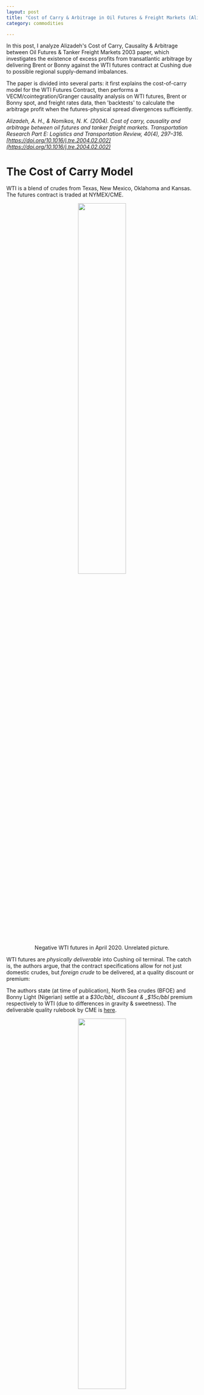 ```yaml
---
layout: post
title: "Cost of Carry & Arbitrage in Oil Futures & Freight Markets (Alizadeh)"
category: commodities

---
```

In this post, I analyze  Alizadeh's Cost of Carry, Causality & Arbitrage between Oil Futures & Tanker Freight Markets 2003 paper, which investigates the existence of excess profits from transatlantic arbitrage by delivering Brent or Bonny  against the WTI futures contract at Cushing due to possible regional supply-demand imbalances.
 
<!--more-->

The paper is divided into several parts: it first explains the cost-of-carry model for the WTI Futures Contract, then performs a VECM/cointegration/Granger causality analysis on WTI futures, Brent or Bonny spot, and freight rates data, then 'backtests' to calculate the arbitrage profit when the futures-physical spread divergences sufficiently.

_Alizadeh, A. H., & Nomikos, N. K. (2004). Cost of carry, causality and arbitrage between oil futures and tanker freight markets. Transportation Research Part E: Logistics and Transportation Review, 40(4), 297–316. [https://doi.org/10.1016/j.tre.2004.02.002](https://doi.org/10.1016/j.tre.2004.02.002)_ 

# The Cost of Carry Model

WTI is a blend of crudes from Texas, New Mexico, Oklahoma and Kansas. The futures contract is traded at NYMEX/CME.


<center>
<img src="{{ site.imageurl }}/TransatlanticWTIArbitrage/wti_negative.png" style="width:50%;"/>
<figcaption>Negative WTI futures in April 2020. Unrelated picture.</figcaption>
</center>


WTI futures are _physically deliverable_ into Cushing oil terminal. The catch is, the authors argue, that the contract specifications allow for not just domestic crudes, but _foreign crude_ to be delivered, at a quality discount or premium: 

The authors state (at time of publication), North Sea crudes (BFOE) and Bonny Light (Nigerian) settle at a _$30c/bbl_ discount & _$15c/bbl_ premium respectively to WTI (due to differences in gravity & sweetness). The deliverable quality rulebook by CME is [here](https://www.cmegroup.com/content/dam/cmegroup/rulebook/NYMEX/2/200.pdf).


<center>
<img src="{{ site.imageurl }}/TransatlanticWTIArbitrage/cushing_map.jpg" style="width:50%;"/>
<figcaption>Cushing terminal, Oklahoma</figcaption>
</center>



<!-- **WTI contract price chart or specification chart** -->

The authors state the (discrete compounding + linear) form of the formula (without convenience yield) relating spot to forward prices $S(t,T)$ and $F(t,T)$ as follows:

$$F_{WTI, t;T}=S_{WTI,t} * (1+C_{WTI, t;T}) + ST_{t;T} + TR + INS$$

Where $C$ is financing costs (interest), $ST$ storage costs, $TR$ is transportation costs (to delivery point) and $INS$ is insurance. If the forward curve is in enough contango and LHS > RHS, then traders can perform a [cash-and-carry storage trade]() to profit off the difference.


<center>
<img src="{{ site.imageurl }}/TransatlanticWTIArbitrage/sullom_voe.png" style="width:50%;"/>
<figcaption>Sullom Voe, Shetland Islands</figcaption>
</center>

However, given possibility of delivering Brent or Bonny instead of WTI, one can buy sell WTI futures while buying spot Brent and shipping it from Sullom Voe (Brent delivery point) in the Shetland Islands to USA for delivery:

$$F_{WTI, t;T}=S_{BR,t} * (1+C_{BR, t;T}) + ST_{t;T} + TR + INS + 0.30$$

Relating spot Brent to WTI futures, and $TR$ is the corresponding freight rate and $PT$ is the pipeline tariff (from port to Cushing) and the 30c/bbl discount. This formula implies Brent/Bonny spot, WTI futures and the relevant freight rates are linked together _in theory_ as any long-term divergences will be exploited via the above arbitrage.

# Statistical Analysis

The authors pull the weekly close of WTI futures, Brent physical, Nigerian Bonny physical, 1M LIBOR rates from Jan 1993 to Aug 2001 (Datastream). For freight data the authors use weekly rates of Aframax Sullom Voe to Bayway (NSEA to USAC) and Suezmax Bonny to Philadephia (WAFR to USAC) in Worldscale, then converted to USD/bbl (Clarksons).

Looking at the [Baltic Exchange Website interactive map](https://www.balticexchange.com/en/data-services/routes.html) for dirty tanker routes (TD), we see this map:

<center>
<img src="{{ site.imageurl }}/TransatlanticWTIArbitrage/routes.png" style="width:70%;"/>
<figcaption>While the interface is poor, the only two TD routes from West Africa are not direct to US Gulf.</figcaption>
</center>

I notice the exact routes stated by the authors in 2003 no longer exist on the Baltic website. For Brent, the closest routes are `TD7` (Aframax from North Sea to Continent) and `TD25` (Panamax from ARA to US Gulf). For Bonny, `TD20` (Suezmax from West Africa to UK continent). One assumes charterers use composite routes. Looking closely, there is no blue line from West Africa to the US in today's map.

<center>
<img src="{{ site.imageurl }}/TransatlanticWTIArbitrage/cc.jpg" style="width:40%;"/>
<figcaption>Map from Argus Media (2020). Pipelines to Cushing</figcaption>
</center>

The authors plot F1WTI (contract closest to expiry), Bonny and Brent to notice a close relationship. This was the _only_ chart in the paper.

<center>
<img src="{{ site.imageurl }}/TransatlanticWTIArbitrage/prices.png" style="width:80%;"/>
<figcaption>WTI futures (near month), physical Brent and Bonny, 1992-2001</figcaption>
</center>

They then perform a myriad of stationarity tests and a normality test on the logged prices/diffs series to verify that all series (futures, physical, freight) have the $I(1)$ property: the first difference is stationary, which is needed for cointegration tests. Then, they use the Johanssen cointegration test to derive cointegrating vectors, then plug them into a VECM model:

$$\Delta X_t = \sum_{i=1}^{p-1}\Gamma_i \Delta X_{t-i}+ \Pi X_{t-1}+\epsilon_t$$

The $\Delta X_t$ is a first-differenced vector of WTI futures, Brent (or Bonny), and the corresponding freight rate. To fully understand the paper, we would need to _learn the logic of cointegration tests, VECM & Granger causality tests (I don't claim to yet)_ which would take _a lot_ of time. I will mark this as todo in the future.
<center>
<img src="{{ site.imageurl }}/TransatlanticWTIArbitrage/panel.png" style="width:80%;"/>
<figcaption>Panel of VECM/GC tests for WTI, Brent, Freight.</figcaption>

</center>

The authors then state this important conclusion as below:

> The level of freight rates were not affected by the differential of WTI futures with either Brent or Bonny.

This was derived from interpreting the VECM model and GC tests. However, the line of reasoning is not clear as to how this conclusion was derived. While the authors conducted GC tests amongst futures, physical and freight, they did not test the futures-physical differential against the freight rate directly, which is confusing to me.
 
In theory, if the WTI futures-imported crude spread increases, Brent is cheaper to deliver, and traders would charter ships to bring imported crude to the USA to arbitrage, causing freight rates to increase. But clearly, this was not the case! A referee then pointed out tanker freight rates not responding to the spread movements could be due to _excess capacity_ (equilibrium is at the flat region of the J-shaped supply curve):


<center>
<img src="{{ site.imageurl }}/TransatlanticWTIArbitrage/jcurve.png" style="width:110%;"/>
<figcaption>From Stopfords' Maritime Economics.</figcaption>
</center>



Nonetheless, the findings imply arbitrage opportunities exist. To investigate, the authors backtest the results of the Brent and Bonny trades across various parameters and tabulate the results. They use the spot price of Brent 3,4,5 weeks prior to maturity of the front WTI futures contract: delivery to Sullom Voe takes up to 2 weeks, loading takes 4 days, shipping takes 9, and discharging takes 4.

<center>
<img src="{{ site.imageurl }}/TransatlanticWTIArbitrage/res.png" style="width:80%;"/>
<figcaption>Brent panel.</figcaption>
</center>

If one squints hard enough, the Bonny trades are significantly more profitable than the Brent trades, on a per-trade basis. They conclude Bonny is ideal for this trade. The dataset spans 1992-2001: 9 years. For Bonny, the average number of trade is ~20, thus ~2 trades a year. The average profit for Brent trades is 0.16m, while for Bonny it is ~0.59m. The authors mention the Brent trade uses an Aframax carrying `0.5mn` barrels while the Bonny trade uses Suezmax carrying `1mn` barrels per trade. Multiplying the Brent trade profit by 2, Bonny is more profitable by 0.17m per trade.

<center>
<img src="{{ site.imageurl }}/TransatlanticWTIArbitrage/res2.png" style="width:80%;"/>
<figcaption>Bonny panel.</figcaption>
</center>

### Implications

We could first find data showing the proportions of different grades of crude delivered against at Cushing over time, the price spreads, ship movement data and freight rates. If the hypothesis were true, then:

* The number of tankers from Bonny to USAC should Granger cause the proportion of Bonny to WTI delivered.
* The spread of WTI-imported crude should Granger cause the freight rate in question.

We could then lag these two predictors and scatter it against their target values for different lags to see any patterns.

However, testing this in a modern context would require one to get updated routes and freight data given the routes mentioned in the paper no longer exist.

## Conclusion

In conclusion, this post analyzes Alizadeh's _Cost of Carry, Causality & Arbitrage in Oil Futures & Tanker Freight Markets_ 2003 paper. While not being able to replicate the results due to data and time constraints, I will earmark this as a future project to try on out-of-sample data. This paper has exposed me to some concepts in commodity trading, showing how spatial arbitrage is done in theory.